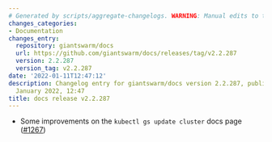 ```yaml
---
# Generated by scripts/aggregate-changelogs. WARNING: Manual edits to this files will be overwritten.
changes_categories:
- Documentation
changes_entry:
  repository: giantswarm/docs
  url: https://github.com/giantswarm/docs/releases/tag/v2.2.287
  version: 2.2.287
  version_tag: v2.2.287
date: '2022-01-11T12:47:12'
description: Changelog entry for giantswarm/docs version 2.2.287, published on 11
  January 2022, 12:47
title: docs release v2.2.287
---
```


- Some improvements on the `kubectl gs update cluster` docs page ([#1267](https://github.com/giantswarm/docs/pull/1267))
